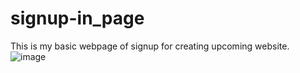 # signup-in_page
This is my basic webpage of signup for creating upcoming website.
![image](https://user-images.githubusercontent.com/60037286/151671322-3a5bad59-fb00-4a99-966b-02b3dece3763.png)
